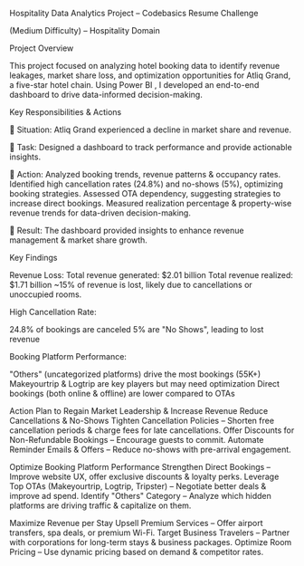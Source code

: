 Hospitality Data Analytics Project – Codebasics Resume Challenge

(Medium Difficulty) – Hospitality Domain


Project Overview

This project focused on analyzing hotel booking data to identify revenue leakages, market share loss, 
and optimization opportunities for Atliq Grand, a five-star hotel chain. 
Using Power BI , I developed an end-to-end dashboard to drive data-informed decision-making.

Key Responsibilities & Actions

🔹 Situation: Atliq Grand experienced a decline in market share and revenue.


🔹 Task: Designed a dashboard to track performance and provide actionable insights.


🔹 Action: Analyzed booking trends, revenue patterns & occupancy rates.
           Identified high cancellation rates (24.8%) and no-shows (5%), optimizing booking strategies. 
           Assessed OTA dependency, suggesting strategies to increase direct bookings. 
           Measured realization percentage & property-wise revenue trends for data-driven decision-making.
           
           
🔹 Result: The dashboard provided insights to enhance revenue management & market share growth.

Key Findings 

Revenue Loss:
                 Total revenue generated: $2.01 billion
                 Total revenue realized: $1.71 billion
                 ~15% of revenue is lost, likely due to cancellations or unoccupied rooms.

                 
High Cancellation Rate:

24.8% of bookings are canceled
5% are "No Shows", leading to lost revenue

Booking Platform Performance:

"Others" (uncategorized platforms) drive the most bookings (55K+)
Makeyourtrip & Logtrip are key players but may need optimization
Direct bookings (both online & offline) are lower compared to OTAs


Action Plan to Regain Market Leadership & Increase Revenue
Reduce Cancellations & No-Shows
Tighten Cancellation Policies – Shorten free cancellation periods & charge fees for late cancellations.
Offer Discounts for Non-Refundable Bookings – Encourage guests to commit.
Automate Reminder Emails & Offers – Reduce no-shows with pre-arrival engagement.


Optimize Booking Platform Performance
Strengthen Direct Bookings – Improve website UX, offer exclusive discounts & loyalty perks.
Leverage Top OTAs (Makeyourtrip, Logtrip, Tripster) – Negotiate better deals & improve ad spend.
Identify "Others" Category – Analyze which hidden platforms are driving traffic & capitalize on them.


Maximize Revenue per Stay
Upsell Premium Services – Offer airport transfers, spa deals, or premium Wi-Fi.
Target Business Travelers – Partner with corporations for long-term stays & business packages.
Optimize Room Pricing – Use dynamic pricing based on demand & competitor rates.





